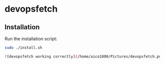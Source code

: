 # devopsfetch

## Installation
Run the installation script:
```bash
sudo ./install.sh

![devopsfetch working correctly](/home/aico1000/Pictures/devopsfetch.png)


